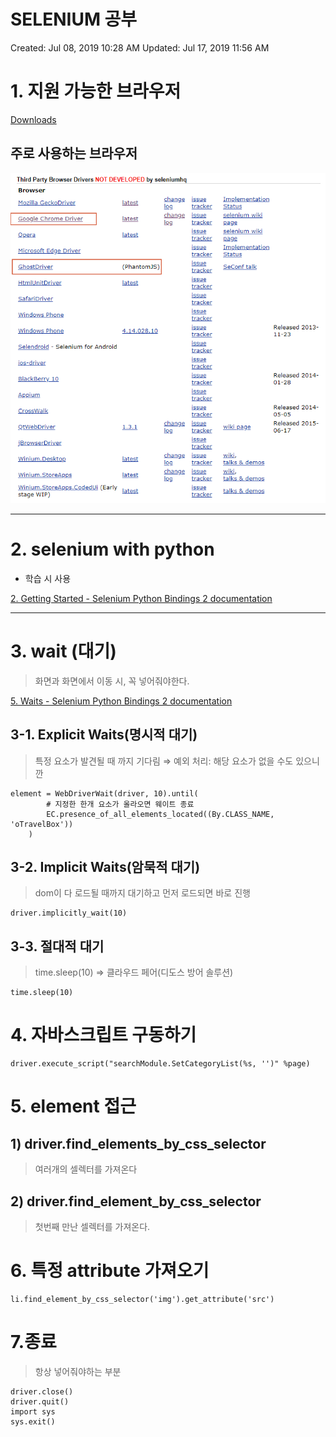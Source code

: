 # SELENIUM 공부 

Created: Jul 08, 2019 10:28 AM
Updated: Jul 17, 2019 11:56 AM

# 1. 지원 가능한 브라우저

[Downloads](https://www.seleniumhq.org/download/)

## 주로 사용하는 브라우저

![./Untitled-a0e40da3-e803-4b04-8e3d-4cbba1e3c76c.png](Untitled-a0e40da3-e803-4b04-8e3d-4cbba1e3c76c.png)

---

# 2. selenium with python

- 학습 시 사용

[2. Getting Started - Selenium Python Bindings 2 documentation](https://selenium-python.readthedocs.io/getting-started.html)

---

# 3. wait (대기)

> 화면과 화면에서 이동 시, 꼭 넣어줘야한다.

[5. Waits - Selenium Python Bindings 2 documentation](https://selenium-python.readthedocs.io/waits.html)

## 3-1. Explicit Waits(명시적 대기)

> 특정 요소가 발견될 때 까지 기다림 ⇒ 예외 처리: 해당 요소가 없을 수도 있으니깐

    element = WebDriverWait(driver, 10).until(
            # 지정한 한개 요소가 올라오면 웨이트 종료
            EC.presence_of_all_elements_located((By.CLASS_NAME, 'oTravelBox'))
        )

## 3-2. Implicit Waits(암묵적 대기)

> dom이 다 로드될 때까지 대기하고 먼저 로드되면 바로 진행

    driver.implicitly_wait(10)

## 3-3. 절대적 대기

> time.sleep(10) ⇒ 클라우드 페어(디도스 방어 솔루션)

    time.sleep(10)

# 4. 자바스크립트 구동하기

    driver.execute_script("searchModule.SetCategoryList(%s, '')" %page)
    
 # 5. element 접근

## 1) driver.find_elements_by_css_selector

> 여러개의 셀렉터를 가져온다

## 2) driver.find_element_by_css_selector

> 첫번째 만난 셀렉터를 가져온다.

# 6. 특정 attribute 가져오기

    li.find_element_by_css_selector('img').get_attribute('src')

# 7.종료

> 항상 넣어줘야하는 부분

    driver.close()
    driver.quit()
    import sys
    sys.exit()
